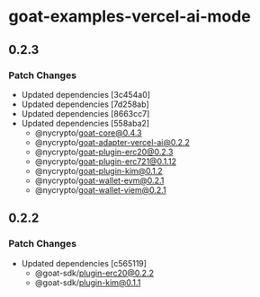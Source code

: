 # goat-examples-vercel-ai-mode

## 0.2.3

### Patch Changes

- Updated dependencies [3c454a0]
- Updated dependencies [7d258ab]
- Updated dependencies [8663cc7]
- Updated dependencies [558aba2]
  - @nycrypto/goat-core@0.4.3
  - @nycrypto/goat-adapter-vercel-ai@0.2.2
  - @nycrypto/goat-plugin-erc20@0.2.3
  - @nycrypto/goat-plugin-erc721@0.1.12
  - @nycrypto/goat-plugin-kim@0.1.2
  - @nycrypto/goat-wallet-evm@0.2.1
  - @nycrypto/goat-wallet-viem@0.2.1

## 0.2.2

### Patch Changes

- Updated dependencies [c565119]
  - @goat-sdk/plugin-erc20@0.2.2
  - @goat-sdk/plugin-kim@0.1.1
